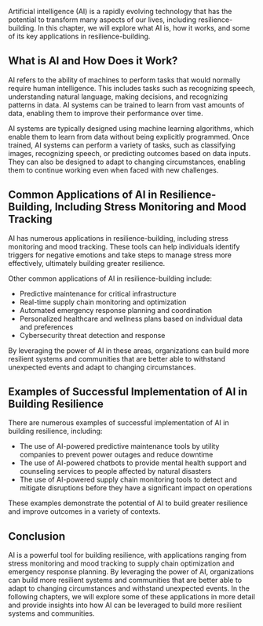 
Artificial intelligence (AI) is a rapidly evolving technology that has the potential to transform many aspects of our lives, including resilience-building. In this chapter, we will explore what AI is, how it works, and some of its key applications in resilience-building.

What is AI and How Does it Work?
--------------------------------

AI refers to the ability of machines to perform tasks that would normally require human intelligence. This includes tasks such as recognizing speech, understanding natural language, making decisions, and recognizing patterns in data. AI systems can be trained to learn from vast amounts of data, enabling them to improve their performance over time.

AI systems are typically designed using machine learning algorithms, which enable them to learn from data without being explicitly programmed. Once trained, AI systems can perform a variety of tasks, such as classifying images, recognizing speech, or predicting outcomes based on data inputs. They can also be designed to adapt to changing circumstances, enabling them to continue working even when faced with new challenges.

Common Applications of AI in Resilience-Building, Including Stress Monitoring and Mood Tracking
-----------------------------------------------------------------------------------------------

AI has numerous applications in resilience-building, including stress monitoring and mood tracking. These tools can help individuals identify triggers for negative emotions and take steps to manage stress more effectively, ultimately building greater resilience.

Other common applications of AI in resilience-building include:

* Predictive maintenance for critical infrastructure
* Real-time supply chain monitoring and optimization
* Automated emergency response planning and coordination
* Personalized healthcare and wellness plans based on individual data and preferences
* Cybersecurity threat detection and response

By leveraging the power of AI in these areas, organizations can build more resilient systems and communities that are better able to withstand unexpected events and adapt to changing circumstances.

Examples of Successful Implementation of AI in Building Resilience
------------------------------------------------------------------

There are numerous examples of successful implementation of AI in building resilience, including:

* The use of AI-powered predictive maintenance tools by utility companies to prevent power outages and reduce downtime
* The use of AI-powered chatbots to provide mental health support and counseling services to people affected by natural disasters
* The use of AI-powered supply chain monitoring tools to detect and mitigate disruptions before they have a significant impact on operations

These examples demonstrate the potential of AI to build greater resilience and improve outcomes in a variety of contexts.

Conclusion
----------

AI is a powerful tool for building resilience, with applications ranging from stress monitoring and mood tracking to supply chain optimization and emergency response planning. By leveraging the power of AI, organizations can build more resilient systems and communities that are better able to adapt to changing circumstances and withstand unexpected events. In the following chapters, we will explore some of these applications in more detail and provide insights into how AI can be leveraged to build more resilient systems and communities.
